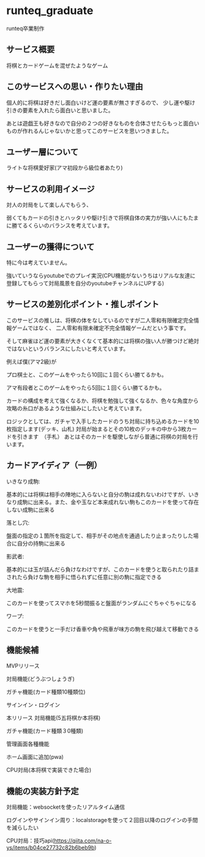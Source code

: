 # runteq_graduate
runteq卒業制作

## サービス概要
将棋とカードゲームを混ぜたようなゲーム

## このサービスへの思い・作りたい理由
個人的に将棋は好きだし面白いけど運の要素が無さすぎるので、
少し運や駆け引きの要素を入れたら面白いと思いました。

あとは遊戯王も好きなので自分の２つの好きなものを合体させたらもっと面白いものが作れるんじゃないかと思ってこのサービスを思いつきました。

## ユーザー層について
ライトな将棋愛好家(アマ初段から級位者あたり)

## サービスの利用イメージ
対人の対局をして楽しんでもらう、

弱くてもカードの引きとハッタリや駆け引きで将棋自体の実力が強い人にもたまに勝てるくらいのバランスを考えています。

## ユーザーの獲得について
特に今は考えていません。

強いていうならyoutubeでのプレイ実況(CPU機能がないうちはリアルな友達に登録してもらって対局風景を自分のyoutubeチャンネルにUPする)

## サービスの差別化ポイント・推しポイント
このサービスの推しは、将棋の体をなしているのですが二人零和有限確定完全情報ゲームではなく、
二人零和有限未確定不完全情報ゲームだという事です。

そして麻雀ほど運の要素が大きくなくて基本的には将棋の強い人が勝つけど絶対ではないというバランスにしたいと考えています。

例えば僕(アマ2級)が

プロ棋士と、このゲームをやったら10回に１回くらい勝てるかも。

アマ有段者とこのゲームをやったら5回に１回くらい勝てるかも。

カードの構成を考えて強くなるか、将棋を勉強して強くなるか、色々な角度から攻略の糸口があるような仕組みにしたいと考えています。

ロジックとしては、ガチャで入手したカードのうち対局に持ち込めるカードを10枚指定します(デッキ、山札)
対局が始まるとその10枚のデッキの中から3枚カードを引きます　（手札）
あとはそのカードを駆使しながら普通に将棋の対局を行います。

## カードアイディア（一例）
いきなり成駒:　

基本的には将棋は相手の陣地に入らないと自分の駒は成れないわけですが、いきなり成駒に出来る。また、金や玉など本来成れない駒もこのカードを使って存在しない成駒に出来る

落とし穴:　

盤面の指定の１箇所を指定して、相手がその地点を通過したり止まったりした場合に自分の持駒に出来る

影武者: 

基本的には玉が詰んだら負けなわけですが、このカードを使うと取られたり詰まされたら負けな駒を相手に悟られずに任意に別の駒に指定できる


大地震: 

このカードを使ってスマホを5秒間振ると盤面がランダムにぐちゃぐちゃになる


ワープ: 

このカードを使うと一手だけ香車や角や飛車が味方の駒を飛び越えて移動できる

## 機能候補
MVPリリース

対局機能(どうぶつしょうぎ)

ガチャ機能(カード種類10種類位)

サインイン・ログイン

本リリース
対局機能(5五将棋か本将棋)

ガチャ機能(カード種類３0種類)

管理画面各種機能

ホーム画面に追加(pwa)

CPU対局(本将棋で実装できた場合)


## 機能の実装方針予定
対局機能：websocketを使ったリアルタイム通信

ログインやサインイン周り：localstorageを使って２回目以降のログインの手間を減らしたい

CPU対局：技巧api(https://qiita.com/na-o-ys/items/b04ce27732c82b6beb9b)
